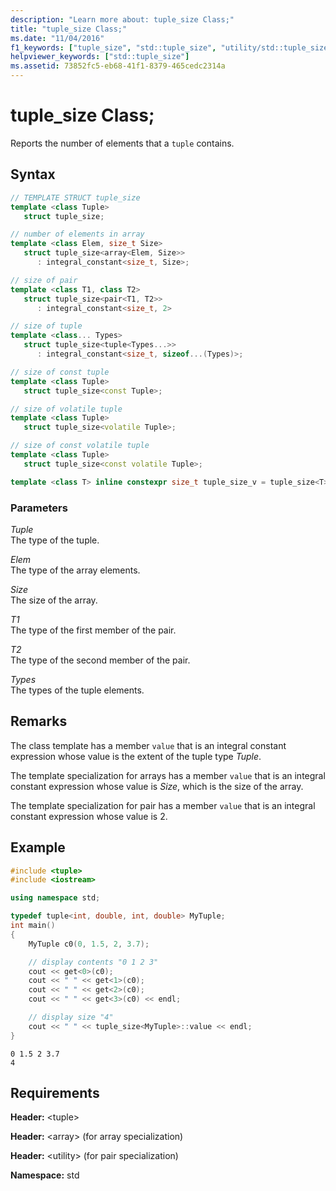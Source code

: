 ```yaml
---
description: "Learn more about: tuple_size Class;"
title: "tuple_size Class;"
ms.date: "11/04/2016"
f1_keywords: ["tuple_size", "std::tuple_size", "utility/std::tuple_size"]
helpviewer_keywords: ["std::tuple_size"]
ms.assetid: 73852fc5-eb68-41f1-8379-465cedc2314a
---
```

# tuple_size Class;

Reports the number of elements that a `tuple` contains.

## Syntax

```cpp
// TEMPLATE STRUCT tuple_size
template <class Tuple>
   struct tuple_size;

// number of elements in array
template <class Elem, size_t Size>
   struct tuple_size<array<Elem, Size>>
      : integral_constant<size_t, Size>;

// size of pair
template <class T1, class T2>
   struct tuple_size<pair<T1, T2>>
      : integral_constant<size_t, 2>

// size of tuple
template <class... Types>
   struct tuple_size<tuple<Types...>>
      : integral_constant<size_t, sizeof...(Types)>;

// size of const tuple
template <class Tuple>
   struct tuple_size<const Tuple>;

// size of volatile tuple
template <class Tuple>
   struct tuple_size<volatile Tuple>;

// size of const volatile tuple
template <class Tuple>
   struct tuple_size<const volatile Tuple>;
```

```cpp
template <class T> inline constexpr size_t tuple_size_v = tuple_size<T>::value;
```

### Parameters

*Tuple*\
The type of the tuple.

*Elem*\
The type of the array elements.

*Size*\
The size of the array.

*T1*\
The type of the first member of the pair.

*T2*\
The type of the second member of the pair.

*Types*\
The types of the tuple elements.

## Remarks

The class template has a member `value` that is an integral constant expression whose value is the extent of the tuple type *Tuple*.

The template specialization for arrays has a member `value` that is an integral constant expression whose value is *Size*, which is the size of the array.

The template specialization for pair has a member `value` that is an integral constant expression whose value is 2.

## Example

```cpp
#include <tuple>
#include <iostream>

using namespace std;

typedef tuple<int, double, int, double> MyTuple;
int main()
{
    MyTuple c0(0, 1.5, 2, 3.7);

    // display contents "0 1 2 3"
    cout << get<0>(c0);
    cout << " " << get<1>(c0);
    cout << " " << get<2>(c0);
    cout << " " << get<3>(c0) << endl;

    // display size "4"
    cout << " " << tuple_size<MyTuple>::value << endl;
}
```

```Output
0 1.5 2 3.7
4
```

## Requirements

**Header:** \<tuple>

**Header:** \<array> (for array specialization)

**Header:** \<utility> (for pair specialization)

**Namespace:** std

